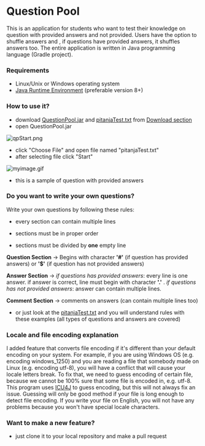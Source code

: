 # Question Pool #

This is an application for students who want to test their knowledge on question with provided answers and not provided. Users have the option to shuffle answers and , if questions have provided answers, it shuffles answers too.
The entire application is written in Java programming language (Gradle project). 

### Requirements ###

* Linux/Unix or Windows operating system
* [Java Runtime Environment](https://java.com/en/download/) (preferable version 8+)

### How to use it? ###

* download [QuestionPool.jar](https://bitbucket.org/mightymatth8/questionpooljava/downloads/QuestionPool.jar) and [pitanjaTest.txt](https://bitbucket.org/mightymatth8/questionpooljava/downloads/pitanjaTest.txt) from [Download section](https://bitbucket.org/mightymatth8/questionpooljava/downloads)
* open QuestionPool.jar

![qpStart.png](https://bitbucket.org/repo/7895Re/images/2413767385-qpStart.png)

* click "Choose File" and open file named "pitanjaTest.txt"
* after selecting file click "Start"

![myimage.gif](https://bitbucket.org/repo/7895Re/images/1216042890-myimage.gif)

* this is a sample of question with provided answers

### Do you want to write your own questions? ###

Write your own questions by following these rules:

* every section can contain multiple lines

* sections must be in proper order

* sections must be divided by **one** empty line

**Question Section** -> Begins with character **'#'** (if question has provided answers)
or **'$'** (if question has not provided answers)

**Answer Section** -> *if questions has provided answers*: every line is one answer.
if answer is correct, line must begin with character **'.'** .
*if questions has not provided answers*: answer can contain multiple lines.

**Comment Section** -> comments on answers (can contain multiple lines too)

* or just look at the [pitanjaTest.txt](https://bitbucket.org/mightymatth8/questionpooljava/downloads/pitanjaTest.txt) and you will understand rules with these examples (all types of questions and answers are covered)

### Locale and file encoding explanation ###

I added feature that converts file encoding if it's different than your default encoding on your system. For example, if you are using Windows OS (e.g. encoding windows_1250) and you are reading a file that somebody made on Linux (e.g. encoding utf-8), you will have a conflict that will cause your locale letters break. 
To fix that, we need to guess encoding of certain file, because we cannot be 100% sure that some file is encoded in, e.g. utf-8. This program uses [ICU4J](http://icu-project.org/apiref/icu4j/) to guess encoding, but this will not always fix an issue. Guessing will only be good method if your file is long enough to detect file encoding.
If you write your file on English, you will not have any problems because you won't have special locale characters.

### Want to make a new feature? ###

* just clone it to your local repository and make a pull request